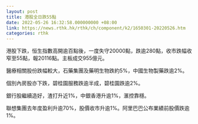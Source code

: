 ```yaml
---
layout: post
title: 港股全日跌55點
date: 2022-05-26 16:32:58.000000000 +08:00
link: https://news.rthk.hk/rthk/ch/component/k2/1650301-20220526.htm
categories: rthk
---
```


港股下跌，恒生指數高開逾百點後，一度失守20000點，跌逾280點，收市跌幅收窄至55點，報20116點。主板成交955億元。

醫療相關股份跌幅較大，石藥集團及藥明生物跌約5%，中國生物製藥跌逾2%。

個別內房股亦下跌，碧桂園服務跌逾半成，碧桂園跌逾2%。

銀行股繼續造好，渣打升近1%，中銀香港升逾1%，滙控靠穩。

聯想集團去年度盈利升逾70%，股價收市升逾1%。阿里巴巴公布業績前股價跌逾1%。
